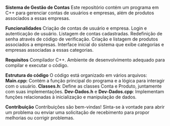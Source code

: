 **Sistema de Gestão de Contas**
Este repositório contém um programa em C++ para gerenciar contas de usuários e empresas, além de produtos associados a essas empresas.

**Funcionalidades**
Criação de contas de usuário e empresa.
Login e autenticação de usuário.
Listagem de contas cadastradas.
Redefinição de senha através de código de verificação.
Criação e listagem de produtos associados a empresas.
Interface inicial do sistema que exibe categorias e empresas associadas a essas categorias.

**Requisitos**
Compilador C++.
Ambiente de desenvolvimento adequado para compilar e executar o código.

**Estrutura do código**
O código está organizado em vários arquivos:
**Main.cpp:** Contém a função principal do programa e a lógica para interagir com o usuário.
**Classes.h**: Define as classes Conta e Produto, juntamente com suas implementações.
**Dev-Dados.h** e **Dev-Dados.cpp**: Implementam funções relacionadas à inicialização e manipulação de dados.

**Contribuição**
Contribuições são bem-vindas! Sinta-se à vontade para abrir um problema ou enviar uma solicitação de recebimento para propor melhorias ou corrigir problemas.
